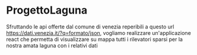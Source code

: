 # ProgettoLaguna
Sfruttando le api offerte dal comune di venezia reperibili a questo url https://dati.venezia.it/?q=formato/json, vogliamo realizzare un'applicazione react che permetta di visualizzare su mappa tutti i rilevatori sparsi per la nostra amata laguna con i relativi dati
